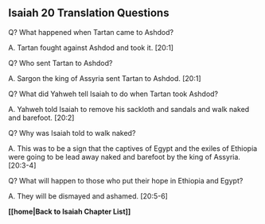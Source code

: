 ## Isaiah 20 Translation Questions ##

Q? What happened when Tartan came to Ashdod?

A. Tartan fought against Ashdod and took it. [20:1]

Q? Who sent Tartan to Ashdod?

A. Sargon the king of Assyria sent Tartan to Ashdod. [20:1]

Q? What did Yahweh tell Isaiah to do when Tartan took Ashdod?

A. Yahweh told Isaiah to remove his sackloth and sandals and walk naked and barefoot. [20:2]

Q? Why was Isaiah told to walk naked?

A. This was to be a sign that the captives of Egypt and the exiles of Ethiopia were going to be lead away naked and barefoot by the king of Assyria. [20:3-4]

Q? What will happen to those who put their hope in Ethiopia and Egypt?

A. They will be dismayed and ashamed. [20:5-6]

__[[home|Back to Isaiah Chapter List]]__

